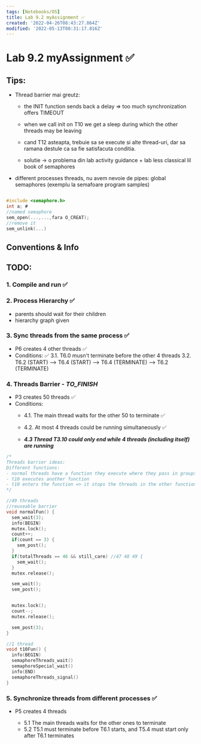 ```yaml
---
tags: [Notebooks/OS]
title: Lab 9.2 myAssignment ✅
created: '2022-04-26T08:43:27.864Z'
modified: '2022-05-13T08:31:17.816Z'
---
```


# Lab 9.2 myAssignment :white_check_mark:

## Tips:
- Thread barrier mai greutz:
  
  - the INIT function sends back a delay => too much synchronization offers TIMEOUT

  - when we call init on T10 we get a sleep during which the other threads may be leaving
  
  - cand T12 asteapta, trebuie sa se execute si alte thread-uri, dar sa ramana destule ca sa fie satisfacuta conditia.
  - solutie -> o problema din lab activity guidance + lab less classical lil book of semaphores
  
- different processes threads, nu avem nevoie de pipes: global semaphores (exemplu la semafoare program samples)

```C

#include <semaphore.h>
int a; # 
//named semaphore
sem_open(...,...,fara O_CREAT);
//remove it 
sem_unlink(...)
```

## Conventions & Info

## TODO:
### 1. Compile and run :white_check_mark:
### 2. Process Hierarchy :white_check_mark:
- parents should wait for their children
- hierarchy graph given
### 3. Sync threads from the same process :white_check_mark:
- P6 creates 4 other threads :white_check_mark:
- Conditions: :white_check_mark:
3.1. T6.0 musn't terminate before the other 4 threads
3.2. T6.2 (START) --> T6.4 (START) --> T6.4 (TERMINATE) --> T6.2 (TERMINATE)

### 4. Threads Barrier - *TO_FINISH*
- P3 creates 50 threads :white_check_mark:
- Conditions:
  - 4.1. The main thread waits for the other 50 to terminate :white_check_mark:

  - 4.2. At most 4 threads could be running simultaneously :white_check_mark:

  - ***4.3 Thread T3.10 could only end while 4 threads (including itself) are running***

```c
/*
Threads barrier ideas:
Different functions:
- normal threads have a function they execute where they pass in groups of 3
- t10 executes another function
- t10 enters the function => it stops the threads in the other function until there are 3 of them
*/

//49 threads
//reuseable barrier
void normalFun() {
  sem_wait(3);
  info(BEGIN)
  mutex.lock();
  count++;
  if(count == 3) {
    sem_post();
  }
  if(totalThreads == 46 && still_care) //47 48 49 {
    sem_wait();
  }
  mutex.release();

  sem_wait();
  sem_post();


  mutex.lock();
  count--;
  mutex.release();

  sem_post(3);
}

//1 thread
void t10Fun() {
  info(BEGIN)
  semaphoreThreads_wait()
  semaphoreSpecial_wait()
  info(END)
  semaphoreThreads_signal()
}
```


### 5. Synchronize threads from  different processes :white_check_mark:
- P5 creates 4 threads

  - 5.1 The main threads waits for the other ones to terminate
  - 5.2 T5.1 must terminate before T6.1 starts, and T5.4 must start only after T6.1 terminates
